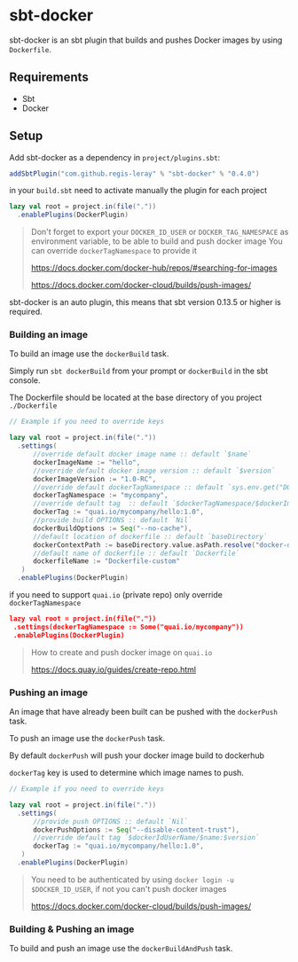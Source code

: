 # sbt-docker

sbt-docker is an sbt plugin that builds and pushes Docker images by using `Dockerfile`.


Requirements
------------
* Sbt
* Docker

Setup
-----

Add sbt-docker as a dependency in `project/plugins.sbt`:
```scala
addSbtPlugin("com.github.regis-leray" % "sbt-docker" % "0.4.0")
```
in your `build.sbt` need to activate manually the plugin for each project

```scala
lazy val root = project.in(file("."))
  .enablePlugins(DockerPlugin)
```

> Don't forget to export your `DOCKER_ID_USER` or `DOCKER_TAG_NAMESPACE` as environment variable, to be able to build and push docker image
> You can override `dockerTagNamespace` to provide it
> 
> https://docs.docker.com/docker-hub/repos/#searching-for-images
>
> https://docs.docker.com/docker-cloud/builds/push-images/

sbt-docker is an auto plugin, this means that sbt version 0.13.5 or higher is required.

### Building an image

To build an image use the `dockerBuild` task.

Simply run `sbt dockerBuild` from your prompt or `dockerBuild` in the sbt console.

The Dockerfile should be located at the base directory of you project `./Dockerfile` 

```scala
// Example if you need to override keys

lazy val root = project.in(file("."))
  .settings(
      //override default docker image name :: default `$name`
      dockerImageName := "hello",
      //override default docker image version :: default `$version`
      dockerImageVersion := "1.0-RC",
      //override default dockerTagNamespace :: default `sys.env.get("DOCKER_ID_USER") or sys.env.get("DOCKER_TAG_NAMESPACE")`     
      dockerTagNamespace := "mycompany",
      //override default tag  :: default `$dockerTagNamespace/$dockerImageName:$dockerImageVersion`
      dockerTag := "quai.io/mycompany/hello:1.0",     
      //provide build OPTIONS :: default `Nil`
      dockerBuildOptions := Seq("--no-cache"),
      //default location of dockerfile :: default `baseDirectory`
      dockerContextPath := baseDirectory.value.asPath.resolve("docker-dir"),
      //default name of dockerfile :: default `Dockerfile`
      dockerfileName := "Dockerfile-custom"
   )
  .enablePlugins(DockerPlugin)
```

if you need to support `quai.io` (private repo) only override `dockerTagNamespace`

```json
lazy val root = project.in(file(".")) 
 .settings(dockerTagNamespace := Some("quai.io/mycompany"))
 .enablePlugins(DockerPlugin)
```
> How to create and push docker image on `quai.io`
>
> https://docs.quay.io/guides/create-repo.html

### Pushing an image

An image that have already been built can be pushed with the `dockerPush` task.

To push an image use the `dockerPush` task.

By default `dockerPush` will push your docker image build to dockerhub

`dockerTag` key is used to determine which image names to push.

```scala
// Example if you need to override keys

lazy val root = project.in(file("."))
  .settings(
      //provide push OPTIONS :: default `Nil`
      dockerPushOptions := Seq("--disable-content-trust"),
      //override default tag `$dockerIdUserName/$name:$version`
      dockerTag := "quai.io/mycompany/hello:1.0", 
   )
  .enablePlugins(DockerPlugin)
```

> You need to be authenticated by using `docker login -u $DOCKER_ID_USER`, if not you can't push docker images
> 
> https://docs.docker.com/docker-cloud/builds/push-images/

### Building & Pushing an image

To build and push an image use the `dockerBuildAndPush` task.
